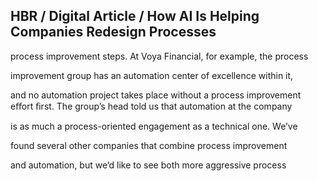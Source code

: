 ## HBR / Digital Article / How AI Is Helping Companies Redesign Processes

process improvement steps. At Voya Financial, for example, the process

improvement group has an automation center of excellence within it,

and no automation project takes place without a process improvement eﬀort ﬁrst. The group’s head told us that automation at the company

is as much a process-oriented engagement as a technical one. We’ve

found several other companies that combine process improvement

and automation, but we’d like to see both more aggressive process